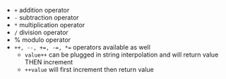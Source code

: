 - `+` addition operator
- `-` subtraction operator
- `*` multiplication operator
- `/` division operator
- % modulo operator
- `++, --, +=, -=, *=` operators available as well 
	- `value++` can be plugged in string interpolation and will return value THEN increment
	- `++value` will first increment then return value